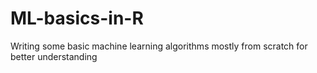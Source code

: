 # ML-basics-in-R
Writing some basic machine learning algorithms mostly from scratch for better understanding
